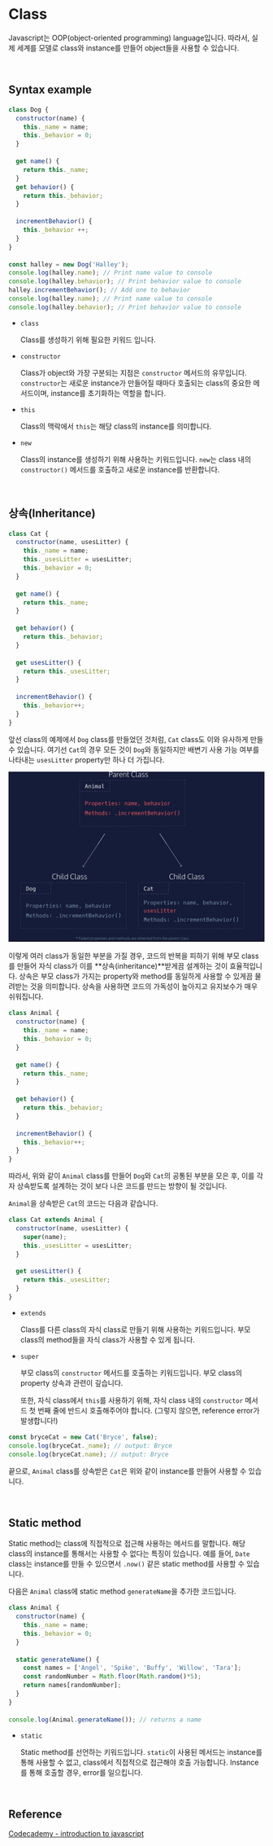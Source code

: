 # Class

Javascript는 OOP(object-oriented programming) language입니다. 따라서, 실제 세계를 모델로 class와 instance를 만들어 object들을 사용할 수 있습니다.

​    

## Syntax example

```javascript
class Dog {
  constructor(name) {
    this._name = name;
    this._behavior = 0;
  }

  get name() {
    return this._name;
  }
  get behavior() {
    return this._behavior;
  }   

  incrementBehavior() {
    this._behavior ++;
  }
}

const halley = new Dog('Halley');
console.log(halley.name); // Print name value to console
console.log(halley.behavior); // Print behavior value to console
halley.incrementBehavior(); // Add one to behavior
console.log(halley.name); // Print name value to console
console.log(halley.behavior); // Print behavior value to console
```

* `class`

  Class를 생성하기 위해 필요한 키워드 입니다.

* `constructor`

  Class가 object와 가장 구분되는 지점은 `constructor` 메서드의 유무입니다. `constructor`는 새로운 instance가 만들어질 때마다 호출되는 class의 중요한 메서드이며, instance를 초기화하는 역할을 합니다.

* `this`

  Class의 맥락에서 `this`는 해당 class의 instance를 의미합니다.

* `new`

  Class의 instance를 생성하기 위해 사용하는 키워드입니다. `new`는 class 내의 `constructor()` 메서드를 호출하고 새로운 instance를 반환합니다.

​    

## 상속(Inheritance)

```javascript
class Cat {
  constructor(name, usesLitter) {
    this._name = name;
    this._usesLitter = usesLitter;
    this._behavior = 0;
  }
 
  get name() {
    return this._name;
  }
 
  get behavior() {
    return this._behavior;
  }
 
  get usesLitter() {
    return this._usesLitter;
  }
 
  incrementBehavior() {
    this._behavior++;
  }
}
```

앞선 class의 예제에서 `Dog` class를 만들었던 것처럼, `Cat` class도 이와 유사하게 만들 수 있습니다. 여기선 `Cat`의 경우 모든 것이 `Dog`와 동일하지만 배변기 사용 가능 여부를 나타내는 `usesLitter` property만 하나 더 가집니다.

![inheritance](../images/javascript_img/inheritance.JPG)

이렇게 여러 class가 동일한 부분을 가질 경우, 코드의 반복을 피하기 위해 부모 class를 만들어 자식 class가 이를 **상속(inheritance)**받게끔 설계하는 것이 효율적입니다. 상속은 부모 class가 가지는 property와 method를 동일하게 사용할 수 있게끔 물려받는 것을 의미합니다. 상속을 사용하면 코드의 가독성이 높아지고 유지보수가 매우 쉬워집니다.

```javascript
class Animal {
  constructor(name) {
    this._name = name;
    this._behavior = 0;
  }
 
  get name() {
    return this._name;
  }
 
  get behavior() {
    return this._behavior;
  }   
 
  incrementBehavior() {
    this._behavior++;
  }
} 
```

따라서, 위와 같이 `Animal` class를 만들어 `Dog`와 `Cat`의 공통된 부분을 모은 후, 이를 각자 상속받도록 설계하는 것이 보다 나은 코드를 만드는 방향이 될 것입니다.

`Animal`을 상속받은 `Cat`의 코드는 다음과 같습니다. 

```javascript
class Cat extends Animal {
  constructor(name, usesLitter) {
    super(name);
    this._usesLitter = usesLitter;
  }
  
  get usesLitter() {
    return this._usesLitter;
  }
}
```

* `extends`

  Class를 다른 class의 자식 class로 만들기 위해 사용하는 키워드입니다. 부모 class의 method들을 자식 class가 사용할 수 있게 됩니다.

* `super`

  부모 class의 `constructor` 메서드를 호출하는 키워드입니다. 부모 class의 property 상속과 관련이 깊습니다.

  또한, 자식 class에서 `this`를 사용하기 위해, 자식 class 내의 `constructor` 메서드 첫 번째 줄에 반드시 호출해주어야 합니다. (그렇지 않으면, reference error가 발생합니다!)

```javascript
const bryceCat = new Cat('Bryce', false); 
console.log(bryceCat._name); // output: Bryce
console.log(bryceCat.name); // output: Bryce
```

끝으로, `Animal` class를 상속받은 `Cat`은 위와 같이 instance를 만들어 사용할 수 있습니다.

​    

## Static method

Static method는 class에 직접적으로 접근해 사용하는 메서드를 말합니다. 해당 class의 instance를 통해서는 사용할 수 없다는 특징이 있습니다. 예를 들어, `Date` class는 instance를 만들 수 있으면서 `.now()` 같은 static method를 사용할 수 있습니다.

다음은 `Animal` class에 static method `generateName`을 추가한 코드입니다.

```javascript
class Animal {
  constructor(name) {
    this._name = name;
    this._behavior = 0;
  }
 
  static generateName() {
    const names = ['Angel', 'Spike', 'Buffy', 'Willow', 'Tara'];
    const randomNumber = Math.floor(Math.random()*5);
    return names[randomNumber];
  }
} 

console.log(Animal.generateName()); // returns a name
```

* `static`

  Static method를 선언하는 키워드입니다. `static`이 사용된 메서드는 instance를 통해 사용할 수 없고, class에서 직접적으로 접근해야 호출 가능합니다. Instance를 통해 호출할 경우, error를 일으킵니다.

​    

## Reference

[Codecademy - introduction to javascript](https://www.codecademy.com/courses/introduction-to-javascript/)